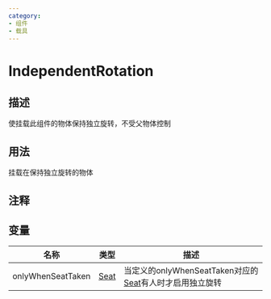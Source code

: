 ```yaml
---
category: 
- 组件
- 载具
---
```

# IndependentRotation

## 描述

使挂载此组件的物体保持独立旋转，不受父物体控制

## 用法
挂载在保持独立旋转的物体
## 注释

## 变量
| 名称 | 类型 | 描述 |
| ----------- | ----------- | ----------- |
| onlyWhenSeatTaken | [Seat](./Seat.md) | 当定义的onlyWhenSeatTaken对应的[Seat](./Seat.md)有人时才启用独立旋转 |

